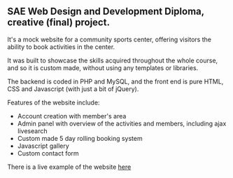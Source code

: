 <h2>SAE Web Design and Development Diploma, creative (final) project.</h2> 

<p>It's a mock website for a community sports center, offering visitors the ability to book activities in the center. 

It was built to showcase the skills acquired throughout the whole course, and so it is custom made, without using any templates or libraries.

The backend is coded in PHP and MySQL, and the front end is pure HTML, CSS and Javascript (with just a bit of jQuery).

Features of the website include:</p>

<ul>
  <li>Account creation with member's area</li>
  <li>Admin panel with overview of the activities and members, including ajax livesearch</li>
  <li>Custom made 5 day rolling booking system</li>
  <li>Javascript gallery</li>
  <li>Custom contact form</li>
</ul>

<p>There is a live example of the website <a href="gkokosis.tech/final" target="_blank">here</a></p>
